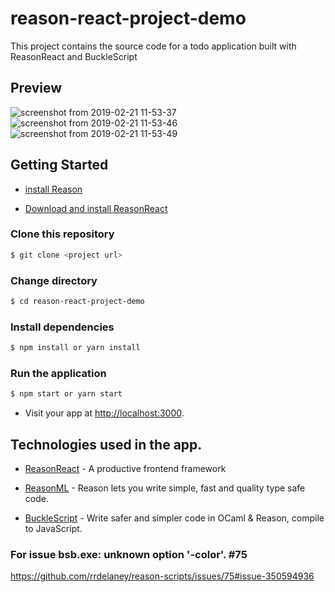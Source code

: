 # reason-react-project-demo

This project contains the source code for a todo application built with ReasonReact and BuckleScript

## Preview
![screenshot from 2019-02-21 11-53-37](https://user-images.githubusercontent.com/37612566/53148043-74777900-35cf-11e9-8696-2309cd07e2d3.png)
![screenshot from 2019-02-21 11-53-46](https://user-images.githubusercontent.com/37612566/53148044-75100f80-35cf-11e9-9988-7f443fe5a834.png)
![screenshot from 2019-02-21 11-53-49](https://user-images.githubusercontent.com/37612566/53148045-75100f80-35cf-11e9-8dd0-528526f6ddf1.png)


## Getting Started
* [install Reason](https://reasonml.github.io/reason-react/docs/en/installation.html)

* [Download and install ReasonReact](https://reasonml.github.io/reason-react/docs/en/installation.html)


### Clone this repository
```bash
$ git clone <project url>
```

### Change directory
```bash
$ cd reason-react-project-demo
```

### Install dependencies
```bash
$ npm install or yarn install
```

### Run the application
```bash
$ npm start or yarn start
```

* Visit your app at [http://localhost:3000](http://localhost:3000).

## Technologies used in the app.

* [ReasonReact](https://reasonml.github.io/reason-react/) - A productive frontend framework
* [ReasonML](https://reasonml.github.io/) - Reason lets you write simple, fast and quality type safe code.

* [BuckleScript](https://bucklescript.github.io/) - Write safer and simpler code in OCaml & Reason, compile to JavaScript.

### For issue bsb.exe: unknown option '-color'. #75
https://github.com/rrdelaney/reason-scripts/issues/75#issue-350594936
